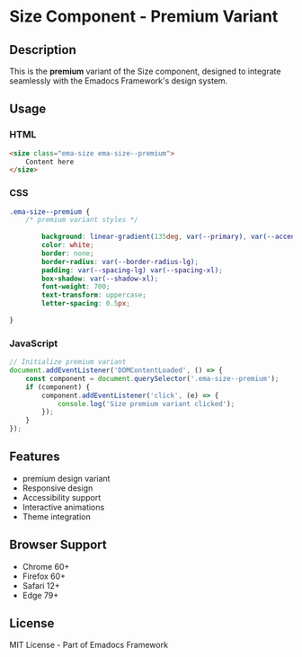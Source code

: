 # Size Component - Premium Variant

## Description
This is the **premium** variant of the Size component, designed to integrate seamlessly with the Emadocs Framework's design system.

## Usage

### HTML
```html
<size class="ema-size ema-size--premium">
    Content here
</size>
```

### CSS
```css
.ema-size--premium {
    /* premium variant styles */
    
        background: linear-gradient(135deg, var(--primary), var(--accent));
        color: white;
        border: none;
        border-radius: var(--border-radius-lg);
        padding: var(--spacing-lg) var(--spacing-xl);
        box-shadow: var(--shadow-xl);
        font-weight: 700;
        text-transform: uppercase;
        letter-spacing: 0.5px;
    
}
```

### JavaScript
```javascript
// Initialize premium variant
document.addEventListener('DOMContentLoaded', () => {
    const component = document.querySelector('.ema-size--premium');
    if (component) {
        component.addEventListener('click', (e) => {
            console.log('Size premium variant clicked');
        });
    }
});
```

## Features
- premium design variant
- Responsive design
- Accessibility support
- Interactive animations
- Theme integration

## Browser Support
- Chrome 60+
- Firefox 60+
- Safari 12+
- Edge 79+

## License
MIT License - Part of Emadocs Framework
